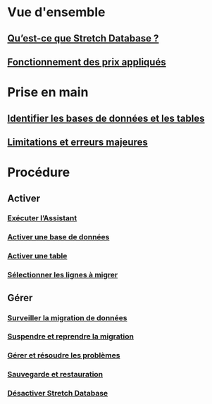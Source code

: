 # Vue d'ensemble
## [Qu’est-ce que Stretch Database ?](sql-server-stretch-database-overview.md)
## [Fonctionnement des prix appliqués](https://azure.microsoft.com/pricing/details/sql-server-stretch-database/)
# Prise en main
## [Identifier les bases de données et les tables](sql-server-stretch-database-identify-databases.md)
## [Limitations et erreurs majeures](sql-server-stretch-database-limitations.md)

# Procédure
## Activer
### [Exécuter l’Assistant](sql-server-stretch-database-wizard.md)
### [Activer une base de données](sql-server-stretch-database-enable-database.md)
### [Activer une table](sql-server-stretch-database-enable-table.md)
### [Sélectionner les lignes à migrer](sql-server-stretch-database-predicate-function.md)
## Gérer
### [Surveiller la migration de données](sql-server-stretch-database-monitor.md)
### [Suspendre et reprendre la migration](sql-server-stretch-database-pause.md)
### [Gérer et résoudre les problèmes](sql-server-stretch-database-manage.md)
### [Sauvegarde et restauration](sql-server-stretch-database-backup.md)
### [Désactiver Stretch Database](sql-server-stretch-database-disable.md)


<!--HONumber=Nov16_HO2-->


